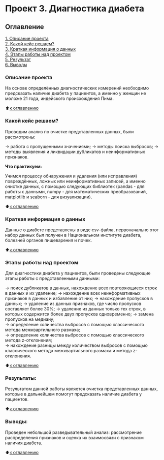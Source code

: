 # Проект 3. Диагностика диабета

## Оглавление
[1. Описание проекта](https://github.com/Ekaterina-1989/SF_Data_Science/tree/main/SkillFactory/PY_14_Очистка%20данных/README.md#Описание-проекта)  
[2. Какой кейс решаем?](https://github.com/Ekaterina-1989/SF_Data_Science/tree/main/SkillFactory/PY_14_Очистка%20данных/README.md#Какой-кейс-решаем)  
[3. Краткая информация о данных](https://github.com/Ekaterina-1989/SF_Data_Science/tree/main/SkillFactory/PY_14_Очистка%20данных/README.md#Краткая-информация-о-данных)  
[4. Этапы работы над проектом](https://github.com/Ekaterina-1989/SF_Data_Science/tree/main/SkillFactory/PY_14_Очистка%20данных/README.md#Этапы-работы-над-проектом)  
[5. Результат](https://github.com/Ekaterina-1989/SF_Data_Science/tree/main/SkillFactory/PY_14_Очистка%20данных/README.md#Результат)  
[6. Выводы](https://github.com/Ekaterina-1989/SF_Data_Science/tree/main/SkillFactory/PY_14_Очистка%20данных/README.md#Выводы)  

### Описание проекта
На основе определённых диагностических измерений необходимо предсказать наличие диабета у пациентов, а именно у женщин не моложе 21 года, индейского происхождения Пима.

:arrow_up:[к оглавлению](https://github.com/Ekaterina-1989/SF_Data_Science/tree/main/SkillFactory/PY_14_Очистка%20данных/README.md#Оглавление)  


### Какой кейс решаем?
Проводим анализ по очистке представленных данных, были рассмотрены:

→ работа с пропущенными значениями;
→ методы поиска выбросов;
→ методы выявления и ликвидации дубликатов и неинформативных признаков.

**Что практикуем:**

Учимся процессу обнаружения и удаления (или исправления) повреждённых, ложных или неинформативных записей, а именно очистке данных, с помощью следующих библиотек (pandas - для работы с данными, numpy - для математических преобразований, matplotlib и seaborn - для визуализации).

:arrow_up:[к оглавлению](https://github.com/Ekaterina-1989/SF_Data_Science/tree/main/SkillFactory/PY_14_Очистка%20данных/README.md#Оглавление)  


### Краткая информация о данных
Данные о диабете представлены в виде csv-файла, первоначально этот набор данных был получен в Национальном институте диабета, болезней органов пищеварения и почек.

:arrow_up:[к оглавлению](https://github.com/Ekaterina-1989/SF_Data_Science/tree/main/SkillFactory/PY_14_Очистка%20данных/README.md#Оглавление)  


### Этапы работы над проектом
Для диагностики диабета у пациентов, были проведены следующие этапы работы с представленными данными:

→ поиск дубликатов в данных, нахождение всех повторяющиеся строк в данных и их удаление; 
→ нахождение всех неинформативных признаков в данных и избавление от них; 
→ нахождение пропусков в данных;
→ удаление из данных признаков, где число пропусков составляет более 30%;
→ удаление из данных только тех строк, в которых содержится более двух пропусков одновременно; 
→ замена пропусков на медиану;  
→ определение количества выбросов с помощью классического метода межквартильного размаха;  
→ определение количества выбросов с помощью классического метода z-отклонения;  
→ нахождение разницы между количеством выбросов с помощью классического метода межквартильного размаха и метода z-отклонения.  

:arrow_up:[к оглавлению](https://github.com/Ekaterina-1989/SF_Data_Science/tree/main/SkillFactory/PY_14_Очистка%20данных/README.md#Оглавление)  


### Результаты:
Результатом данной работы является очистка представленных данных, которые в дальнейшем помогут предсказать наличие диабета у пациентов.

:arrow_up:[к оглавлению](https://github.com/Ekaterina-1989/SF_Data_Science/tree/main/SkillFactory/PY_14_Очистка%20данных/README.md#Оглавление)  


### Выводы:
Проведен небольшой разведывательный анализ: рассмотрение распределения признаков и оценка их взаимосвязи с признаком наличия диабета.

:arrow_up:[к оглавлению](https://github.com/Ekaterina-1989/SF_Data_Science/tree/main/SkillFactory/PY_14_Очистка%20данных/README.md#Оглавление)  